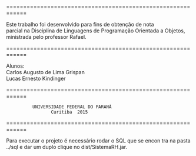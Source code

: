  ============================================================

 Este trabalho foi desenvolvido para fins de obtenção de nota  
 parcial na Disciplina de Linguagens de Programação Orientada 
 a Objetos, ministrada pelo professor Rafael.                 

 ============================================================ 

 Alunos:                                                      
	Carlos Augusto de Lima Grispan                             
	Lucas Ernesto Kindinger 			                      

 ============================================================ 

              UNIVERSIDADE FEDERAL DO PARANÁ                  
                     Curitiba  2015                          
                     
 ============================================================ 


Para executar o projeto é necessário rodar o SQL que se encon
tra na pasta ../sql e dar um duplo clique no dist/SistemaRH.jar. 
